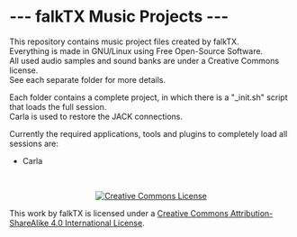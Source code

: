 # ---  falkTX Music Projects  ---

This repository contains music project files created by falkTX.<br/>
Everything is made in GNU/Linux using Free Open-Source Software.<br/>
All used audio samples and sound banks are under a Creative Commons license.<br/>
See each separate folder for more details.

Each folder contains a complete project, in which there is a "_init.sh" script that loads the full session.<br/>
Carla is used to restore the JACK connections.

Currently the required applications, tools and plugins to completely load all sessions are:<br/>
 - Carla

<br/>

<p align="center">
<a rel="license" href="http://creativecommons.org/licenses/by-sa/4.0/deed.en_US">
<img alt="Creative Commons License" src="http://i.creativecommons.org/l/by-sa/4.0/88x31.png"/></a><br/>

This work by falkTX is licensed under a
<a rel="license" href="http://creativecommons.org/licenses/by-sa/4.0/deed.en_US">
Creative Commons Attribution-ShareAlike 4.0 International License</a>.
</p>
